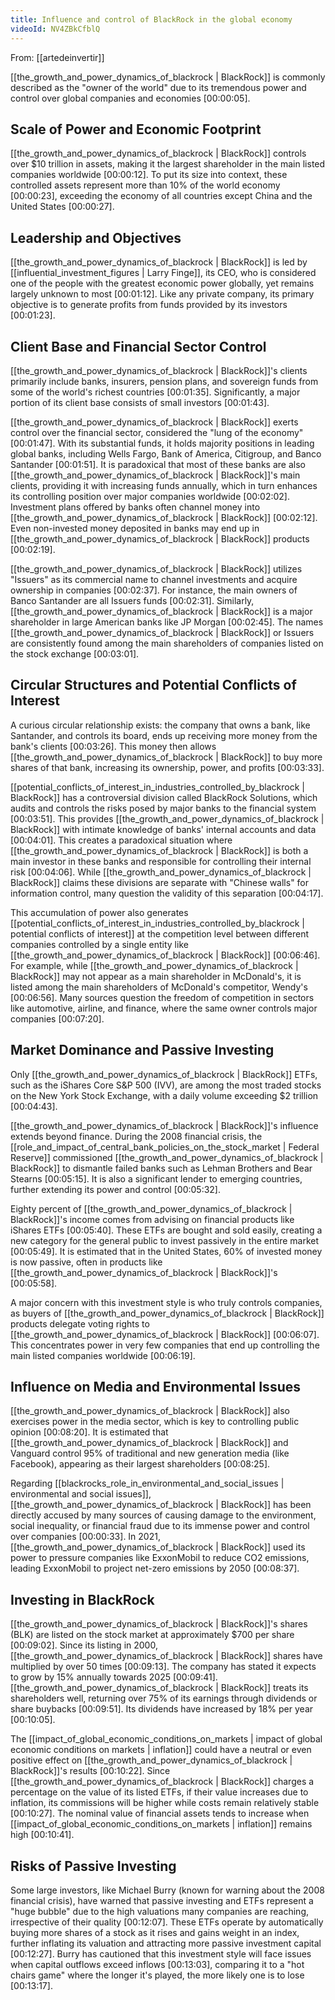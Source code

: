 ```yaml
---
title: Influence and control of BlackRock in the global economy
videoId: NV4ZBkCfblQ
---
```


From: [[artedeinvertir]] <br/> 

[[the_growth_and_power_dynamics_of_blackrock | BlackRock]] is commonly described as the "owner of the world" due to its tremendous power and control over global companies and economies <a class="yt-timestamp" data-t="00:00:05">[00:00:05]</a>.

## Scale of Power and Economic Footprint

[[the_growth_and_power_dynamics_of_blackrock | BlackRock]] controls over $10 trillion in assets, making it the largest shareholder in the main listed companies worldwide <a class="yt-timestamp" data-t="00:00:12">[00:00:12]</a>. To put its size into context, these controlled assets represent more than 10% of the world economy <a class="yt-timestamp" data-t="00:00:23">[00:00:23]</a>, exceeding the economy of all countries except China and the United States <a class="yt-timestamp" data-t="00:00:27">[00:00:27]</a>.

## Leadership and Objectives

[[the_growth_and_power_dynamics_of_blackrock | BlackRock]] is led by [[influential_investment_figures | Larry Finge]], its CEO, who is considered one of the people with the greatest economic power globally, yet remains largely unknown to most <a class="yt-timestamp" data-t="00:01:12">[00:01:12]</a>. Like any private company, its primary objective is to generate profits from funds provided by its investors <a class="yt-timestamp" data-t="00:01:23">[00:01:23]</a>.

## Client Base and Financial Sector Control

[[the_growth_and_power_dynamics_of_blackrock | BlackRock]]'s clients primarily include banks, insurers, pension plans, and sovereign funds from some of the world's richest countries <a class="yt-timestamp" data-t="00:01:35">[00:01:35]</a>. Significantly, a major portion of its client base consists of small investors <a class="yt-timestamp" data-t="00:01:43">[00:01:43]</a>.

[[the_growth_and_power_dynamics_of_blackrock | BlackRock]] exerts control over the financial sector, considered the "lung of the economy" <a class="yt-timestamp" data-t="00:01:47">[00:01:47]</a>. With its substantial funds, it holds majority positions in leading global banks, including Wells Fargo, Bank of America, Citigroup, and Banco Santander <a class="yt-timestamp" data-t="00:01:51">[00:01:51]</a>. It is paradoxical that most of these banks are also [[the_growth_and_power_dynamics_of_blackrock | BlackRock]]'s main clients, providing it with increasing funds annually, which in turn enhances its controlling position over major companies worldwide <a class="yt-timestamp" data-t="00:02:02">[00:02:02]</a>. Investment plans offered by banks often channel money into [[the_growth_and_power_dynamics_of_blackrock | BlackRock]] <a class="yt-timestamp" data-t="00:02:12">[00:02:12]</a>. Even non-invested money deposited in banks may end up in [[the_growth_and_power_dynamics_of_blackrock | BlackRock]] products <a class="yt-timestamp" data-t="00:02:19">[00:02:19]</a>.

[[the_growth_and_power_dynamics_of_blackrock | BlackRock]] utilizes "Issuers" as its commercial name to channel investments and acquire ownership in companies <a class="yt-timestamp" data-t="00:02:37">[00:02:37]</a>. For instance, the main owners of Banco Santander are all Issuers funds <a class="yt-timestamp" data-t="00:02:31">[00:02:31]</a>. Similarly, [[the_growth_and_power_dynamics_of_blackrock | BlackRock]] is a major shareholder in large American banks like JP Morgan <a class="yt-timestamp" data-t="00:02:45">[00:02:45]</a>. The names [[the_growth_and_power_dynamics_of_blackrock | BlackRock]] or Issuers are consistently found among the main shareholders of companies listed on the stock exchange <a class="yt-timestamp" data-t="00:03:01">[00:03:01]</a>.

## Circular Structures and Potential Conflicts of Interest

A curious circular relationship exists: the company that owns a bank, like Santander, and controls its board, ends up receiving more money from the bank's clients <a class="yt-timestamp" data-t="00:03:26">[00:03:26]</a>. This money then allows [[the_growth_and_power_dynamics_of_blackrock | BlackRock]] to buy more shares of that bank, increasing its ownership, power, and profits <a class="yt-timestamp" data-t="00:03:33">[00:03:33]</a>.

[[potential_conflicts_of_interest_in_industries_controlled_by_blackrock | BlackRock]] has a controversial division called BlackRock Solutions, which audits and controls the risks posed by major banks to the financial system <a class="yt-timestamp" data-t="00:03:51">[00:03:51]</a>. This provides [[the_growth_and_power_dynamics_of_blackrock | BlackRock]] with intimate knowledge of banks' internal accounts and data <a class="yt-timestamp" data-t="00:04:01">[00:04:01]</a>. This creates a paradoxical situation where [[the_growth_and_power_dynamics_of_blackrock | BlackRock]] is both a main investor in these banks and responsible for controlling their internal risk <a class="yt-timestamp" data-t="00:04:06">[00:04:06]</a>. While [[the_growth_and_power_dynamics_of_blackrock | BlackRock]] claims these divisions are separate with "Chinese walls" for information control, many question the validity of this separation <a class="yt-timestamp" data-t="00:04:17">[00:04:17]</a>.

This accumulation of power also generates [[potential_conflicts_of_interest_in_industries_controlled_by_blackrock | potential conflicts of interest]] at the competition level between different companies controlled by a single entity like [[the_growth_and_power_dynamics_of_blackrock | BlackRock]] <a class="yt-timestamp" data-t="00:06:46">[00:06:46]</a>. For example, while [[the_growth_and_power_dynamics_of_blackrock | BlackRock]] may not appear as a main shareholder in McDonald's, it is listed among the main shareholders of McDonald's competitor, Wendy's <a class="yt-timestamp" data-t="00:06:56">[00:06:56]</a>. Many sources question the freedom of competition in sectors like automotive, airline, and finance, where the same owner controls major companies <a class="yt-timestamp" data-t="00:07:20">[00:07:20]</a>.

## Market Dominance and Passive Investing

Only [[the_growth_and_power_dynamics_of_blackrock | BlackRock]] ETFs, such as the iShares Core S&P 500 (IVV), are among the most traded stocks on the New York Stock Exchange, with a daily volume exceeding $2 trillion <a class="yt-timestamp" data-t="00:04:43">[00:04:43]</a>.

[[the_growth_and_power_dynamics_of_blackrock | BlackRock]]'s influence extends beyond finance. During the 2008 financial crisis, the [[role_and_impact_of_central_bank_policies_on_the_stock_market | Federal Reserve]] commissioned [[the_growth_and_power_dynamics_of_blackrock | BlackRock]] to dismantle failed banks such as Lehman Brothers and Bear Stearns <a class="yt-timestamp" data-t="00:05:15">[00:05:15]</a>. It is also a significant lender to emerging countries, further extending its power and control <a class="yt-timestamp" data-t="00:05:32">[00:05:32]</a>.

Eighty percent of [[the_growth_and_power_dynamics_of_blackrock | BlackRock]]'s income comes from advising on financial products like iShares ETFs <a class="yt-timestamp" data-t="00:05:40">[00:05:40]</a>. These ETFs are bought and sold easily, creating a new category for the general public to invest passively in the entire market <a class="yt-timestamp" data-t="00:05:49">[00:05:49]</a>. It is estimated that in the United States, 60% of invested money is now passive, often in products like [[the_growth_and_power_dynamics_of_blackrock | BlackRock]]'s <a class="yt-timestamp" data-t="00:05:58">[00:05:58]</a>.

A major concern with this investment style is who truly controls companies, as buyers of [[the_growth_and_power_dynamics_of_blackrock | BlackRock]] products delegate voting rights to [[the_growth_and_power_dynamics_of_blackrock | BlackRock]] <a class="yt-timestamp" data-t="00:06:07">[00:06:07]</a>. This concentrates power in very few companies that end up controlling the main listed companies worldwide <a class="yt-timestamp" data-t="00:06:19">[00:06:19]</a>.

## Influence on Media and Environmental Issues

[[the_growth_and_power_dynamics_of_blackrock | BlackRock]] also exercises power in the media sector, which is key to controlling public opinion <a class="yt-timestamp" data-t="00:08:20">[00:08:20]</a>. It is estimated that [[the_growth_and_power_dynamics_of_blackrock | BlackRock]] and Vanguard control 95% of traditional and new generation media (like Facebook), appearing as their largest shareholders <a class="yt-timestamp" data-t="00:08:25">[00:08:25]</a>.

Regarding [[blackrocks_role_in_environmental_and_social_issues | environmental and social issues]], [[the_growth_and_power_dynamics_of_blackrock | BlackRock]] has been directly accused by many sources of causing damage to the environment, social inequality, or financial fraud due to its immense power and control over companies <a class="yt-timestamp" data-t="00:00:33">[00:00:33]</a>. In 2021, [[the_growth_and_power_dynamics_of_blackrock | BlackRock]] used its power to pressure companies like ExxonMobil to reduce CO2 emissions, leading ExxonMobil to project net-zero emissions by 2050 <a class="yt-timestamp" data-t="00:08:37">[00:08:37]</a>.

## Investing in BlackRock

[[the_growth_and_power_dynamics_of_blackrock | BlackRock]]'s shares (BLK) are listed on the stock market at approximately $700 per share <a class="yt-timestamp" data-t="00:09:02">[00:09:02]</a>. Since its listing in 2000, [[the_growth_and_power_dynamics_of_blackrock | BlackRock]] shares have multiplied by over 50 times <a class="yt-timestamp" data-t="00:09:13">[00:09:13]</a>. The company has stated it expects to grow by 15% annually towards 2025 <a class="yt-timestamp" data-t="00:09:41">[00:09:41]</a>. [[the_growth_and_power_dynamics_of_blackrock | BlackRock]] treats its shareholders well, returning over 75% of its earnings through dividends or share buybacks <a class="yt-timestamp" data-t="00:09:51">[00:09:51]</a>. Its dividends have increased by 18% per year <a class="yt-timestamp" data-t="00:10:05">[00:10:05]</a>.

The [[impact_of_global_economic_conditions_on_markets | impact of global economic conditions on markets | inflation]] could have a neutral or even positive effect on [[the_growth_and_power_dynamics_of_blackrock | BlackRock]]'s results <a class="yt-timestamp" data-t="00:10:22">[00:10:22]</a>. Since [[the_growth_and_power_dynamics_of_blackrock | BlackRock]] charges a percentage on the value of its listed ETFs, if their value increases due to inflation, its commissions will be higher while costs remain relatively stable <a class="yt-timestamp" data-t="00:10:27">[00:10:27]</a>. The nominal value of financial assets tends to increase when [[impact_of_global_economic_conditions_on_markets | inflation]] remains high <a class="yt-timestamp" data-t="00:10:41">[00:10:41]</a>.

## Risks of Passive Investing

Some large investors, like Michael Burry (known for warning about the 2008 financial crisis), have warned that passive investing and ETFs represent a "huge bubble" due to the high valuations many companies are reaching, irrespective of their quality <a class="yt-timestamp" data-t="00:12:07">[00:12:07]</a>. These ETFs operate by automatically buying more shares of a stock as it rises and gains weight in an index, further inflating its valuation and attracting more passive investment capital <a class="yt-timestamp" data-t="00:12:27">[00:12:27]</a>. Burry has cautioned that this investment style will face issues when capital outflows exceed inflows <a class="yt-timestamp" data-t="00:13:03">[00:13:03]</a>, comparing it to a "hot chairs game" where the longer it's played, the more likely one is to lose <a class="yt-timestamp" data-t="00:13:17">[00:13:17]</a>.
